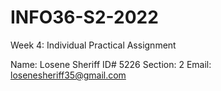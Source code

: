 # INFO36-S2-2022

Week 4: Individual Practical Assignment

Name: Losene Sheriff
ID#   5226
Section: 2
Email: losenesheriff35@gmail.com
